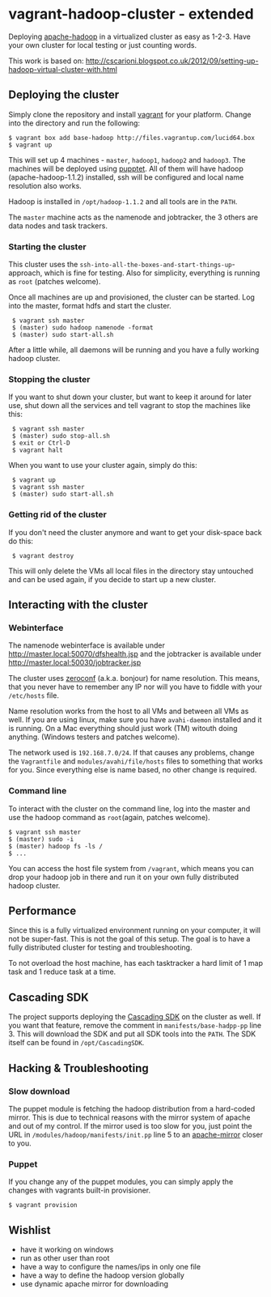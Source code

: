 # vagrant-hadoop-cluster - extended

Deploying [apache-hadoop](http://hadoop.apache.org) in a virtualized cluster as
easy as 1-2-3. Have your own cluster for local testing or just counting words.

This work is based on:
http://cscarioni.blogspot.co.uk/2012/09/setting-up-hadoop-virtual-cluster-with.html

## Deploying the cluster

Simply clone the repository and install
[vagrant](http://downloads.vagrantup.com/) for your platform. Change into the
directory and run the following:

    $ vagrant box add base-hadoop http://files.vagrantup.com/lucid64.box
    $ vagrant up

This will set up 4 machines - `master`, `hadoop1`, `hadoop2` and `hadoop3`. The
machines will be deployed using [pupptet](http://puppetlabs.com/). All of them
will have hadoop (apache-hadoop-1.1.2) installed, ssh will be configured and
local name resolution also works. 

Hadoop is installed in `/opt/hadoop-1.1.2` and all tools are in the `PATH`.

The `master` machine acts as the namenode and jobtracker, the 3 others are data
nodes and task trackers.

### Starting the cluster

This cluster uses the `ssh-into-all-the-boxes-and-start-things-up`-approach,
which is fine for testing. Also for simplicity, everything is running as `root`
(patches welcome).

Once all machines are up and provisioned, the cluster can be started. Log into
the master, format hdfs and start the cluster.

     $ vagrant ssh master
     $ (master) sudo hadoop namenode -format
     $ (master) sudo start-all.sh

After a little while, all daemons will be running and you have a fully working
hadoop cluster.

### Stopping the cluster

If you want to shut down your cluster, but want to keep it around for later
use, shut down all the services and tell vagrant to stop the machines like this:

     $ vagrant ssh master
     $ (master) sudo stop-all.sh
     $ exit or Ctrl-D
     $ vagrant halt

When you want to use your cluster again, simply do this:

     $ vagrant up
     $ vagrant ssh master
     $ (master) sudo start-all.sh


### Getting rid of the cluster

If you don't need the cluster anymore and want to get your disk-space back do
this:

     $ vagrant destroy

This will only delete the VMs all local files in the directory stay untouched
and can be used again, if you decide to start up a new cluster.
     

## Interacting with the cluster

### Webinterface

The namenode webinterface is available under http://master.local:50070/dfshealth.jsp and the
jobtracker is available under http://master.local:50030/jobtracker.jsp

The cluster uses [zeroconf](http://en.wikipedia.org/wiki/Zero-configuration_networking) 
(a.k.a. bonjour) for name resolution. This means, that
you never have to remember any IP nor will you have to fiddle with your
`/etc/hosts` file.

Name resolution works from the host to all VMs and between all VMs as well.  If
you are using linux, make sure you have `avahi-daemon` installed and it is
running. On a Mac everything should just work (TM) witouth doing anything. 
(Windows testers and patches welcome).

The network used is `192.168.7.0/24`. If that causes any problems, change the
`Vagrantfile` and `modules/avahi/file/hosts` files to something that works for
you. Since everything else is name based, no other change is required.

### Command line

To interact with the cluster on the command line, log into the master and
use the hadoop command as `root`(again, patches welcome).

    $ vagrant ssh master
    $ (master) sudo -i
    $ (master) hadoop fs -ls /
    $ ...

You can access the host file system from `/vagrant`, which means you can drop
your hadoop job in there and run it on your own fully distributed hadoop
cluster.

## Performance

Since this is a fully virtualized environment running on your computer, it will
not be super-fast. This is not the goal of this setup. The goal is to have a fully
distributed cluster for testing and troubleshooting. 

To not overload the host machine, has each tasktracker a hard limit of 1 map task
and 1 reduce task at a time. 


## Cascading SDK

The project supports deploying the [Cascading SDK](http://cascading.org/sdk) on
the cluster as well. If you want that feature, remove the comment in
`manifests/base-hadpp-pp` line 3. This will download the SDK and put all SDK
tools into the `PATH`. The SDK itself can be found in `/opt/CascadingSDK`.

## Hacking & Troubleshooting

### Slow download

The puppet module is fetching the hadoop distribution from a hard-coded mirror.
This is due to technical reasons with the mirror system of apache and out of my
control.  If the mirror used is too slow for you, just point the URL in
`/modules/hadoop/manifests/init.pp` line 5 to an
[apache-mirror](http://www.apache.org/dyn/closer.cgi) closer to you.

### Puppet

If you change any of the puppet modules, you can simply apply the changes with
vagrants built-in provisioner.

    $ vagrant provision

## Wishlist

- have it working on windows
- run as other user than root
- have a way to configure the names/ips in only one file
- have a way to define the hadoop version globally
- use dynamic apache mirror for downloading
